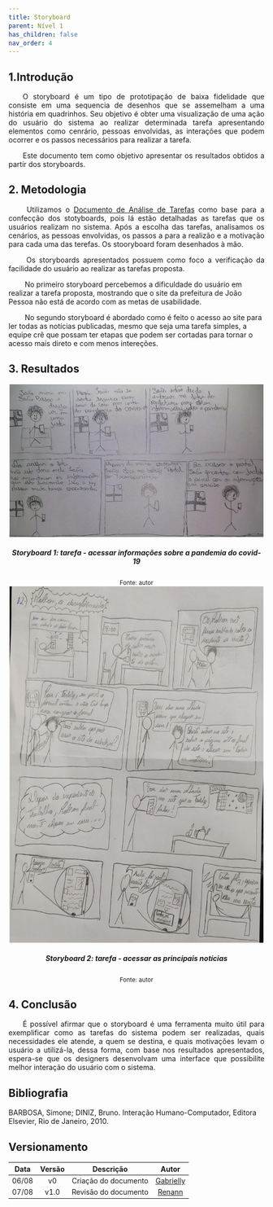 ```yaml
---
title: Storyboard
parent: Nível 1
has_children: false
nav_order: 4
---
```


## 1.Introdução

<p align = "justify">
&emsp;&emsp;O storyboard é um tipo de prototipação de baixa fidelidade que consiste em uma  sequencia de desenhos que se assemelham a uma história em quadrinhos. Seu objetivo é obter uma visualização de uma ação do usuário do sistema ao realizar determinada tarefa apresentando elementos como cenrário, pessoas envolvidas, as interações que podem ocorrer e os passos necessários para realizar a tarefa.
</p>

<p align = "justify">
&emsp;&emsp;Este documento tem como objetivo apresentar os resultados obtidos a partir dos storyboards.</p>

## 2. Metodologia

<p align = "justify">
&emsp;&emsp; 
Utilizamos o <a href="https://interacao-humano-computador.github.io/2022.1-Prefeitura_Joao_Pessoa/AnaliseDeRequisitos/analiseDasTarefas.html">Documento de Análise de Tarefas</a> como base para a confecção dos stotyboards, pois lá estão detalhadas as tarefas que os usuários realizam no sistema. Após a escolha das tarefas, analisamos os cenários, as pessoas envolvidas, os passos a para a realizão e a motivação para cada uma das terefas. 
Os stooryboard foram desenhados à mão.</p>

<p align = "justify">
&emsp;&emsp; 
Os storyboards apresentados possuem como foco a verificação da facilidade do usuário ao realizar as tarefas proposta.</p>

&emsp;&emsp; 
No primeiro storyboard percebemos a dificuldade do usuário em realizar a tarefa proposta, mostrando que o site da prefeitura de João Pessoa não está de acordo com as metas de usabilidade.</p>

&emsp;&emsp; 
No segundo storyboard é abordado como é feito o acesso ao site para ler todas as notícias publicadas, mesmo que seja uma tarefa simples, a equipe crê que possam ter etapas que podem ser cortadas para tornar o acesso mais direto e com menos intereções.</p>

## 3. Resultados

<center> <img  src="../../assets/storyboards/storyboard.jpeg" class="center-align" width="500" height = "300"> </center>
<figcaption align='center'>
  <h5>  <b>Storyboard 1: tarefa - acessar informações sobre a pandemia do covid-19 </b><br> </h5>
  <small>Fonte: autor</small>
</figcaption>

<center> <img  src="../../assets/storyboards/storyboard2.jpg" width="500" height = "700"> </center>
<figcaption align='center'>
  <h5>  <b>Storyboard 2: tarefa - acessar as principais notícias </b><br> </h5>
  <small>Fonte: autor</small>
</figcaption>

## 4. Conclusão

<p align = "justify">
&emsp;&emsp;É possível afirmar que o storyboard é uma ferramenta muito útil para exemplificar como as tarefas do sistema podem ser realizadas, quais necessidades ele atende, a quem se destina, e quais motivações levam o usuário a utilizá-la, dessa forma, com base nos resultados apresentados, espera-se que os designers desenvolvam uma interface que possibilite melhor interação do usuário com o sistema.</p>

## Bibliografia

BARBOSA, Simone; DINIZ, Bruno. Interação Humano-Computador, Editora Elsevier, Rio de Janeiro, 2010.

## Versionamento

| Data  | Versão |          Descrição           |                                               Autor                                                |
|:-----:|:------:|:----------------------------:|:--------------------------------------------------------------------------------------------------:|
| 06/08 |   v0   |      Criação do documento       |      [Gabrielly](https://github.com/GabriellyAssuncao)     |
| 07/08 |   v1.0   |      Revisão do documento       |      [Renann](https://github.com/NyndoND)     |
